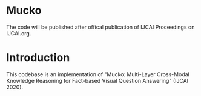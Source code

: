 # Mucko
The code will be published after offical publication of IJCAI Proceedings on IJCAI.org.
# Introduction
This codebase is an implementation of "Mucko: Multi-Layer Cross-Modal Knowledge Reasoning for Fact-based Visual Question Answering" (IJCAI 2020).
